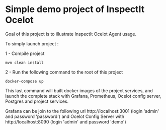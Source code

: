 # Simple demo project of InspectIt Ocelot

Goal of this project is to illustrate InspectIt Ocelot Agent usage.

To simply launch project :

1 - Compile project

```
mvn clean install
```

2 - Run the following command to the root of this project

```
docker-compose up
```

This last command will built docker images of the project services, and launch the complete stack with Grafana, Prometheus, Ocelot config server, Postgres and project services.

Grafana can be join to the following url 
http://localhost:3001 (login 'admin' and password 'password') and Ocelot Config Server with http://localhost:8090 (login 'admin' and password 'demo')

